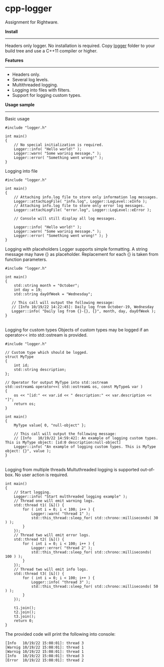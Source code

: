 # cpp-logger

Assignment for Rightware.

**Install**

- - -

Headers only logger. No installation is required. Copy [logger](https://github.com/slava-voronov/cpp-logger/tree/main/logger) folder to your build tree and use a C++11 compiler or higher.

**Features**

- - -

* Headers only.
* Several log levels.
* Multithreaded logging.
* Logging into files with filters.
* Support for logging custom types.

**Usage sample**

- - -

Basic usage

```
#include "logger.h"

int main()
{
    // No special initialization is required.
    Logger::info( "Hello world!" );
    Logger::warn( "Some warinig message." );
    Logger::error( "Something went wrong!" );
}
```

Logging into file

```
#include "logger.h" 

int main()
{
    // Attaching info.log file to store only information log messages.
    Logger::attachLogFile( "info.log", Logger::LogLevel::eInfo );
    // Attaching info.log file to store only error log messages.
    Logger::attachLogFile( "error.log", Logger::LogLevel::eError );

    // Console will still display all log messages.

    Logger::info( "Hello world!" );
    Logger::warn( "Some warinig message." );
    Logger::error( "Something went wrong!" ); }
}
```

Logging with placeholders
Logger supports simple formatting. A string message may have {} as placeholder. Replacement for each {} is taken from function parameters.

```
#include "logger.h"

int main() 
{
    std::string month = "October";
    int day = 19;
    std::string dayOfWeek = "Wednesday";

   // This call will output the following message:
   // [Info 10/19/22 14:22:45]: Daily log from October-19, Wednesday
   Logger::info( "Daily log from {}-{}, {}", month, day, dayOfWeek ); 
}
```
<br>
Logging for custom types
Objects of custom types may be logged if an operator<< into std::ostream is provided.

```
#include "logger.h"

// Custom type which should be logged.
struct MyType
{
    int id;
    std::string description;
};

// Operator for output MyType into std::ostream
std::ostream& operator<<( std::ostream& os, const MyType& var )
{
    os << "[id:" << var.id << " description:" << var.description << "]";
    return os;
}

int main() 
{ 
    MyType value{ 0, "null-object" };

    // This call will output the following message: 
    // [Info   10/19/22 14:59:42]: An example of logging custom types. This is MyType object: [id:0 description:null-object]
    Logger::info( "An example of logging custom types. This is MyType object: {}", value );
}
```
<br>
Logging from multiple threads
Multuthreaded logging is supported out-of-box. No user action is required.

```
int main()
{
    // Start logging.
    Logger::info( "Start multhreaded logging example" );
	// Thread one will emit warning logs.
    std::thread t1( [&]() {
        for ( int i = 0; i < 100; i++ ) {
            Logger::warn( "thread 1" );
            std::this_thread::sleep_for( std::chrono::milliseconds( 30 ) );
        }
    });
	// Thread two will emit error logs.
	std::thread t2( [&]() {
        for ( int i = 0; i < 100; i++ ) {
            Logger::error( "thread 2" );
            std::this_thread::sleep_for( std::chrono::milliseconds( 100 ) );
        }
    });
    // Thread two will emit info logs.
    std::thread t3( [&]() {
        for ( int i = 0; i < 100; i++ ) {
            Logger::info( "thread 3" );
            std::this_thread::sleep_for( std::chrono::milliseconds( 50 ) );
        }
    });

    t1.join();
    t2.join();
    t3.join();
    return 0;
}
```

The provided code will print the following into console:

```
[Info   10/19/22 15:08:01]: thread 3
[Warnig 10/19/22 15:08:01]: thread 1
[Warnig 10/19/22 15:08:01]: thread 1
[Info   10/19/22 15:08:01]: thread 3
[Error  10/19/22 15:08:01]: thread 2
```